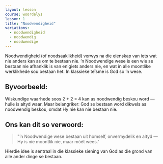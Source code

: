 ```yaml
---
layout: lesson
course: woordelys
lesson: 1
title: "Noodwendigheid"
variations:
  - noodwendigheid
  - noodwendig
  - noodwendige
---
```


Noodwendigheid (of noodsaaklikheid) verwys na die eienskap van iets wat nie anders kan as om te bestaan nie. ’n Noodwendige wese is een wie se bestaan nie afhanklik is van enigiets anders nie, en wat in alle moontlike werklikhede sou bestaan het. In klassieke teïsme is God so ’n wese.

## Byvoorbeeld:

Wiskundige waarhede soos 2 + 2 = 4 kan as noodwendig beskou word — hulle is altyd waar. Maar belangriker: God se bestaan word dikwels as noodwendig beskou, omdat Hy nie kan nie bestaan nie.

## Ons kan dit so verwoord:

> "’n Noodwendige wese bestaan uit homself, onvermydelik en altyd — Hy is nie moontlik nie, maar móét wees."

Hierdie idee is sentraal in die klassieke siening van God as die grond van alle ander dinge se bestaan.